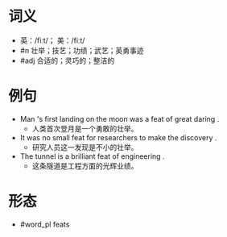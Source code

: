 # 词义
- 英：/fiːt/； 美：/fiːt/
- #n 壮举；技艺；功绩；武艺；英勇事迹
- #adj 合适的；灵巧的；整洁的
# 例句
- Man 's first landing on the moon was a feat of great daring .
	- 人类首次登月是一个勇敢的壮举。
- It was no small feat for researchers to make the discovery .
	- 研究人员这一发现是不小的壮举。
- The tunnel is a brilliant feat of engineering .
	- 这条隧道是工程方面的光辉业绩。
# 形态
- #word_pl feats
